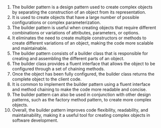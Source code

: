 

1. The builder pattern is a design pattern used to create complex objects by separating the construction of an object from its representation.
2. It is used to create objects that have a large number of possible configurations or complex parameterization.
3. The builder pattern is useful when creating objects that require different combinations or variations of attributes, parameters, or options.
4. It eliminates the need to create multiple constructors or methods to create different variations of an object, making the code more scalable and maintainable.
5. The builder pattern consists of a builder class that is responsible for creating and assembling the different parts of an object.
6. The builder class provides a fluent interface that allows the object to be configured through a set of chaining methods.
7. Once the object has been fully configured, the builder class returns the complete object to the client code.
8. It is common to implement the builder pattern using a fluent interface and method chaining to make the code more readable and concise.
9. The builder pattern can also be used in conjunction with other design patterns, such as the factory method pattern, to create more complex objects.
10. Overall, the builder pattern improves code flexibility, readability, and maintainability, making it a useful tool for creating complex objects in software development.